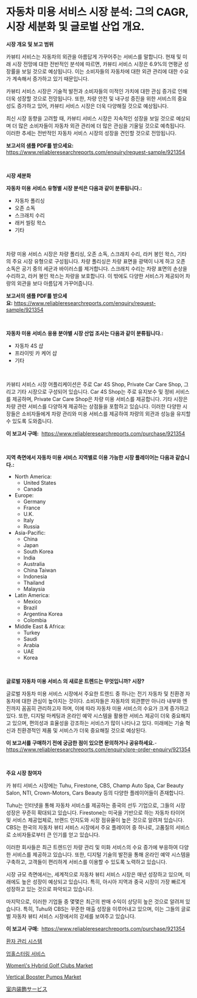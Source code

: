 <p><h1>자동차 미용 서비스 시장 분석: 그의 CAGR, 시장 세분화 및 글로벌 산업 개요.</h1></p><p><strong>시장 개요 및 보고 범위</strong></p>
<p><p>카뷰티 서비스는 자동차의 외관을 아름답게 가꾸어주는 서비스를 말합니다. 현재 및 미래 시장 전망에 대한 전반적인 분석에 따르면, 카뷰티 서비스 시장은 6.9%의 연평균 성장률을 보일 것으로 예상됩니다. 이는 소비자들의 자동차에 대한 외관 관리에 대한 수요가 계속해서 증가하고 있기 때문입니다.</p><p>카뷰티 서비스 시장은 기술적 발전과 소비자들의 미적인 가치에 대한 관심 증가로 인해 더욱 성장할 것으로 전망됩니다. 또한, 차량 안전 및 내구성 증진을 위한 서비스의 중요성도 증가하고 있어, 카뷰티 서비스 시장은 더욱 다양해질 것으로 예상됩니다.</p><p>최신 시장 동향을 고려할 때, 카뷰티 서비스 시장은 지속적인 성장을 보일 것으로 예상되며 더 많은 소비자들이 자동차 외관 관리에 더 많은 관심을 기울일 것으로 예측됩니다. 이러한 추세는 전반적인 자동차 서비스 시장의 성장을 견인할 것으로 전망됩니다.</p></p>
<p><strong>보고서의 샘플 PDF를 받으세요:</strong> <a href="https://www.reliableresearchreports.com/enquiry/request-sample/921354">https://www.reliableresearchreports.com/enquiry/request-sample/921354</a></p>
<p>&nbsp;</p>
<p><strong>시장 세분화</strong></p>
<p><strong>자동차 미용 서비스 유형별 시장 분석은 다음과 같이 분류됩니다.:</strong></p>
<p><ul><li>자동차 폴리싱</li><li>오존 소독</li><li>스크래치 수리</li><li>래커 씰링 왁스</li><li>기타</li></ul></p>
<p>&nbsp;</p>
<p><p>차량 미용 서비스 시장은 차량 폴리싱, 오존 소독, 스크래치 수리, 라커 봉인 왁스, 기타의 주요 시장 유형으로 구성됩니다. 차량 폴리싱은 차량 표면을 광택이 나게 하고 오존 소독은 공기 중의 세균과 바이러스를 제거합니다. 스크래치 수리는 차량 표면의 손상을 수리하고, 라커 봉인 왁스는 차량을 보호합니다. 이 밖에도 다양한 서비스가 제공되어 차량의 외관을 보다 아름답게 가꾸어줍니다.</p></p>
<p><strong>보고서의 샘플 PDF를 받으세요:</strong>&nbsp;<a href="https://www.reliableresearchreports.com/enquiry/request-sample/921354">https://www.reliableresearchreports.com/enquiry/request-sample/921354</a></p>
<p>&nbsp;</p>
<p><strong> 자동차 미용 서비스 응용 분야별 시장 산업 조사는 다음과 같이 분류됩니다.:</strong></p>
<p><ul><li>자동차 4S 샵</li><li>프라이빗 카 케어 샵</li><li>기타</li></ul></p>
<p>&nbsp;</p>
<p><p>카뷰티 서비스 시장 어플리케이션은 주로 Car 4S Shop, Private Car Care Shop, 그리고 기타 시장으로 구성되어 있습니다. Car 4S Shop는 주로 유지보수 및 정비 서비스를 제공하며, Private Car Care Shop은 차량 미용 서비스를 제공합니다. 기타 시장은 차량 관련 서비스를 다양하게 제공하는 상점들을 포함하고 있습니다. 이러한 다양한 시장들은 소비자들에게 차량 관리와 미용 서비스를 제공하여 차량의 외관과 성능을 유지할 수 있도록 도와줍니다.</p></p>
<p><strong>이 보고서 구매:</strong>&nbsp; <a href="https://www.reliableresearchreports.com/purchase/921354">https://www.reliableresearchreports.com/purchase/921354</a></p>
<p>&nbsp;</p>
<p><strong>지역 측면에서 자동차 미용 서비스 지역별로 이용 가능한 시장 플레이어는 다음과 같습니다.:</strong></p>
<p><ul>
    <li>
        North America:
        <ul>
            <li>United States</li>
            <li>Canada</li>
        </ul>
    </li>
    <li>
        Europe:
        <ul>
            <li>Germany</li>
            <li>France</li>
            <li>U.K.</li>
            <li>Italy</li>
            <li>Russia</li>
        </ul>
    </li>
    <li>
        Asia-Pacific:
        <ul>
            <li>China</li>
            <li>Japan</li>
            <li>South Korea</li>
            <li>India</li>
            <li>Australia</li>
            <li>China Taiwan</li>
            <li>Indonesia</li>
            <li>Thailand</li>
            <li>Malaysia</li>
        </ul>
    </li>
    <li>
        Latin America:
        <ul>
            <li>Mexico</li>
            <li>Brazil</li>
            <li>Argentina Korea</li>
            <li>Colombia</li>
        </ul>
    </li>
    <li>
        Middle East & Africa:
        <ul>
            <li>Turkey</li>
            <li>Saudi</li>
            <li>Arabia</li>
            <li>UAE</li>
            <li>Korea</li>
        </ul>
    </li>
    </ul></p>
<p>&nbsp;</p>
<p><strong>글로벌 자동차 미용 서비스 의 새로운 트렌드는 무엇입니까? 시장?</strong></p>
<p><p>글로벌 자동차 미용 서비스 시장에서 주요한 트렌드 중 하나는 전기 자동차 및 친환경 자동차에 대한 관심이 높아지는 것이다. 소비자들은 자동차의 외관뿐만 아니라 내부와 엔진까지 꼼꼼히 관리하고자 하며, 이에 따라 자동차 미용 서비스의 수요가 크게 증가하고 있다. 또한, 디지털 마케팅과 온라인 예약 시스템을 활용한 서비스 제공이 더욱 중요해지고 있으며, 편의성과 효율성을 강조하는 서비스가 많이 나타나고 있다. 미래에는 기술 혁신과 친환경적인 제품 및 서비스가 더욱 중요해질 것으로 예상된다.</p></p>
<p><strong>이 보고서를 구매하기 전에 궁금한 점이 있으면 문의하거나 공유하세요.</strong>- <a href="https://www.reliableresearchreports.com/enquiry/pre-order-enquiry/921354">https://www.reliableresearchreports.com/enquiry/pre-order-enquiry/921354</a></p>
<p>&nbsp;</p>
<p><strong>주요 시장 참여자</strong></p>
<p><p>카 뷰티 서비스 시장에는 Tuhu, Firestone, CBS, Champ Auto Spa, Car Beauty Salon, NTI, Crown-Motors, Cars Beauty 등의 다양한 플레이어들이 존재합니다. </p><p>Tuhu는 인터넷을 통해 자동차 서비스를 제공하는 중국의 선두 기업으로, 그들의 시장 성장은 꾸준히 확대되고 있습니다. Firestone는 미국을 기반으로 하는 자동차 타이어 및 서비스 제공업체로, 브랜드 인지도와 시장 점유율이 높은 것으로 알려져 있습니다. CBS는 한국의 자동차 뷰티 서비스 시장에서 주요 플레이어 중 하나로, 고품질의 서비스로 소비자들로부터 큰 인기를 얻고 있습니다.</p><p>이러한 회사들은 최근 트렌드인 차량 관리 및 미화 서비스의 수요 증가에 부응하여 다양한 서비스를 제공하고 있습니다. 또한, 디지털 기술의 발전을 통해 온라인 예약 시스템을 구축하고, 고객들이 편리하게 서비스를 이용할 수 있도록 노력하고 있습니다.</p><p>시장 규모 측면에서는, 세계적으로 자동차 뷰티 서비스 시장은 매년 성장하고 있으며, 미래에도 높은 성장이 예상되고 있습니다. 특히, 아시아 지역과 중국 시장이 가장 빠르게 성장하고 있는 것으로 파악되고 있습니다.</p><p>마지막으로, 이러한 기업들 중 몇몇은 최근의 판매 수익이 상당히 높은 것으로 알려져 있습니다. 특히, Tuhu와 CBS는 꾸준한 매출 성장을 이루어내고 있으며, 이는 그들의 글로벌 자동차 뷰티 서비스 시장에서의 강세를 보여주고 있습니다.</p></p>
<p><strong>이 보고서 구매:</strong>&nbsp;&nbsp;<a href="https://www.reliableresearchreports.com/purchase/921354">https://www.reliableresearchreports.com/purchase/921354</a></p>
<p><p><a href="https://github.com/sougarounis/Market-Research-Report-List-2/blob/main/9027984182134.md">환자 관리 시스템</a></p><p><a href="https://github.com/laholand/Market-Research-Report-List-2/blob/main/6821274182133.md">업홀스터링 서비스</a></p><p><a href="https://issuu.com/reportprime-2/docs/womens-hybrid-golf-clubs-market-size-2030.pptx">Women\'s Hybrid Golf Clubs Market</a></p><p><a href="https://github.com/mahnoor2003/Market-Research-Report-List-3/blob/main/vertical-booster-pumps-market.md">Vertical Booster Pumps Market</a></p><p><a href="https://github.com/lababdou/Market-Research-Report-List-2/blob/main/9097854182138.md">室内装飾サービス</a></p></p>
